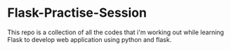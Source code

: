 # Flask-Practise-Session
This repo is a collection of all the codes that i'm working out while learning Flask to develop web application using python and flask.
